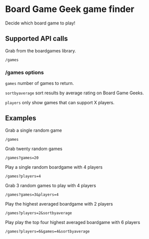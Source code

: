 # Board Game Geek game finder
Decide which board game to play!

## Supported API calls

Grab from the boardgames library.

`/games`

### /games options

`games` number of games to return.

`sortbyaverage` sort results by average rating on Board Game Geeks.

`players` only show games that can support X players.

## Examples

Grab a single random game

`/games`

Grab twenty random games

`/games?games=20`

Play a single random boardgame with 4 players

`/games?players=4`

Grab 3 random games to play with 4 players

`/games?games=3&players=4`

Play the highest averaged boardgame with 2 players

`/games?players=2&sortbyaverage`

Play play the top four highest averaged boardgame with 6 players

`/games?players=6&games=4&sortbyaverage`
